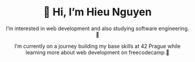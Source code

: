 <div align="center">
  <h1>👋 Hi, I’m Hieu Nguyen</h1>
</div>

<div align="center">
  <p>I’m interested in web development and also studying software engineering. 👀</p>
  <p>I’m currently on a journey building my base skills at 42 Prague while learning more about web development on freecodecamp.🌱</p>
</div>
